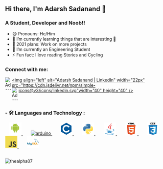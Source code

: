 ## Hi there, I'm Adarsh Sadanand 👋

### A Student, Developer and Noob!!

- 😄 Pronouns: He/Him
- 🌱 I’m currently learning things that are interesting 🤣
- 🥅 2021 plans: Work on more projects 
- 🔭 I’m currently an Engineering Student
- ⚡ Fun fact: I love reading Stories and Cycling

<h3>Connect with me: </h3>

<!-- [<img align="left" alt="codeSTACKr.com" width="22px" src="https://raw.githubusercontent.com/iconic/open-iconic/master/svg/globe.svg" />][website] -->
[<img align="left" alt="Adarsh Sadanand | Twitter" width="22px" src="https://cdn.jsdelivr.net/npm/simple-icons@v3/icons/twitter.svg" width="40" height="40"/>][twitter]
[<img align="left" alt="Adarsh Sadanand | LinkedIn" width="22px" src="https://cdn.jsdelivr.net/npm/simple-icons@v3/icons/linkedin.svg"width="40" height="40" />][linkedin]
[<img align="left" alt="Adarsh Sadanand | Instagram" width="22px" src="https://cdn.jsdelivr.net/npm/simple-icons@v3/icons/instagram.svg" width="40" height="40"/>][instagram]

<br />

<h3>- 🛠️ Languages and Technology :</h3>
<p>
    <a style="padding: 10pt; height: 50pt; width: 500pt;" href="https://developer.android.com" target="_blank"> <img src="https://raw.githubusercontent.com/devicons/devicon/master/icons/android/android-original-wordmark.svg" alt="android" width="40" height="40"/> </a> 
    <a style="padding: 10pt; height: 50pt; width: 500pt;" href="https://www.arduino.cc/" target="_blank"> <img src="https://cdn.worldvectorlogo.com/logos/arduino-1.svg" alt="arduino" width="40" height="40"/> </a>  
    <a style="padding: 10pt; height: 50pt; width: 500pt;" href="https://www.w3schools.in/c-tutorial/" target="_blank"> <img src="https://raw.githubusercontent.com/devicons/devicon/master/icons/c/c-plain.svg" alt="C" width="40" height="40"/> </a>  
    <a style="padding: 10pt; height: 50pt; width: 500pt;" href="https://www.python.org" target="_blank"> <img src="https://raw.githubusercontent.com/devicons/devicon/master/icons/python/python-original.svg" alt="python" width="40" height="40"/> </a>  
    <a style="padding: 10pt; height: 50pt; width: 500pt;" href="https://www.java.com" target="_blank"> <img src="https://raw.githubusercontent.com/devicons/devicon/master/icons/java/java-original.svg" alt="java" width="40" height="40"/> </a> 
    <a style="padding: 10pt; height: 50pt; width: 500pt;" href="https://www.w3.org/html/" target="_blank"> <img src="https://raw.githubusercontent.com/devicons/devicon/master/icons/html5/html5-original-wordmark.svg" alt="html5" width="40" height="40"/> </a> 
     <a style="padding: 10pt; height: 50pt; width: 500pt;" href="https://www.w3schools.com/css/" target="_blank"> <img src="https://raw.githubusercontent.com/devicons/devicon/master/icons/css3/css3-original-wordmark.svg" alt="css3" width="40" height="40"/> </a> 
    <a style="padding: 10pt; height: 50pt; width: 500pt;" href="https://developer.mozilla.org/en-US/docs/Web/JavaScript" target="_blank"> 
    <a style="padding: 10pt; height: 50pt; width: 500pt;" href="https://raw.githubusercontent.com/devicons/devicon/master/icons/javascript/javascript-original.svg"> <img src="https://raw.githubusercontent.com/devicons/devicon/master/icons/javascript/javascript-original.svg" alt="javascript" width="40" height="40"/> </a> 
    <a style="padding: 10pt; height: 50pt; width: 500pt;" href="https://www.mysql.com/" target="_blank"> <img src="https://raw.githubusercontent.com/devicons/devicon/master/icons/mysql/mysql-original-wordmark.svg" alt="mysql" width="40" height="40"/> </a>   
    
</p>
<br />
 
<img height="160em" src="https://github-readme-stats.vercel.app/api?username=thealpha07&&show_icons=true&title_color=f39e40&icon_color=bb2acf&text_color=f1f2f6&bg_color=151515" alt="thealpha07" />    
<br />

<!-- [website]: MyPortfolio link -->
[twitter]: https://twitter.com/AdarshSadanand
[instagram]: https://www.instagram.com/_adarsh_sadanand/
[linkedin]: https://www.linkedin.com/in/adarsh-sadanand-01b128204/

